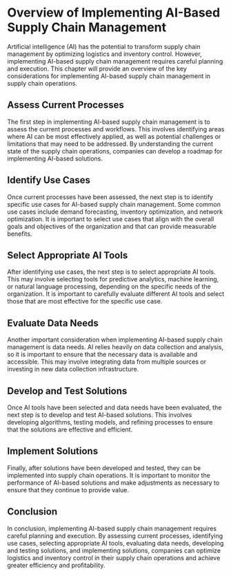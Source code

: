Overview of Implementing AI-Based Supply Chain Management
======================================================================================================================

Artificial intelligence (AI) has the potential to transform supply chain management by optimizing logistics and inventory control. However, implementing AI-based supply chain management requires careful planning and execution. This chapter will provide an overview of the key considerations for implementing AI-based supply chain management in supply chain operations.

Assess Current Processes
------------------------

The first step in implementing AI-based supply chain management is to assess the current processes and workflows. This involves identifying areas where AI can be most effectively applied, as well as potential challenges or limitations that may need to be addressed. By understanding the current state of the supply chain operations, companies can develop a roadmap for implementing AI-based solutions.

Identify Use Cases
------------------

Once current processes have been assessed, the next step is to identify specific use cases for AI-based supply chain management. Some common use cases include demand forecasting, inventory optimization, and network optimization. It is important to select use cases that align with the overall goals and objectives of the organization and that can provide measurable benefits.

Select Appropriate AI Tools
---------------------------

After identifying use cases, the next step is to select appropriate AI tools. This may involve selecting tools for predictive analytics, machine learning, or natural language processing, depending on the specific needs of the organization. It is important to carefully evaluate different AI tools and select those that are most effective for the specific use case.

Evaluate Data Needs
-------------------

Another important consideration when implementing AI-based supply chain management is data needs. AI relies heavily on data collection and analysis, so it is important to ensure that the necessary data is available and accessible. This may involve integrating data from multiple sources or investing in new data collection infrastructure.

Develop and Test Solutions
--------------------------

Once AI tools have been selected and data needs have been evaluated, the next step is to develop and test AI-based solutions. This involves developing algorithms, testing models, and refining processes to ensure that the solutions are effective and efficient.

Implement Solutions
-------------------

Finally, after solutions have been developed and tested, they can be implemented into supply chain operations. It is important to monitor the performance of AI-based solutions and make adjustments as necessary to ensure that they continue to provide value.

Conclusion
----------

In conclusion, implementing AI-based supply chain management requires careful planning and execution. By assessing current processes, identifying use cases, selecting appropriate AI tools, evaluating data needs, developing and testing solutions, and implementing solutions, companies can optimize logistics and inventory control in their supply chain operations and achieve greater efficiency and profitability.
